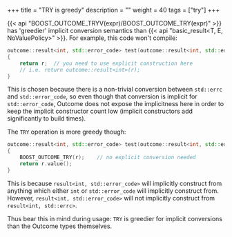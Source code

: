 +++
title = "TRY is greedy"
description = ""
weight = 40
tags = ["try"]
+++

{{< api "BOOST_OUTCOME_TRYV(expr)/BOOST_OUTCOME_TRY(expr)" >}} has 'greedier' implicit conversion semantics than
{{< api "basic_result<T, E, NoValuePolicy>" >}}. For example, this code won't compile:

```c++
outcome::result<int, std::error_code> test(outcome::result<int, std::errc> r)
{
    return r;  // you need to use explicit construction here
    // i.e. return outcome::result<int>(r);
}
```

This is chosen because there is a non-trivial conversion between `std::errc` and `std::error_code`,
so even though that conversion is implicit for `std::error_code`, Outcome does not expose the
implicitness here in order to keep the implicit constructor count low (implicit constructors
add significantly to build times).

The `TRY` operation is more greedy though:

```c++
outcome::result<int, std::error_code> test(outcome::result<int, std::errc> r)
{
    BOOST_OUTCOME_TRY(r);    // no explicit conversion needed
    return r.value();
}
```

This is because `result<int, std::error_code>` will implicitly construct from anything which
either `int` or `std::error_code` will implicitly construct from. However,
`result<int, std::error_code>` will not implicitly construct from `result<int, std::errc>`.

Thus bear this in mind during usage: `TRY` is greedier for implicit conversions than the Outcome
types themselves.

